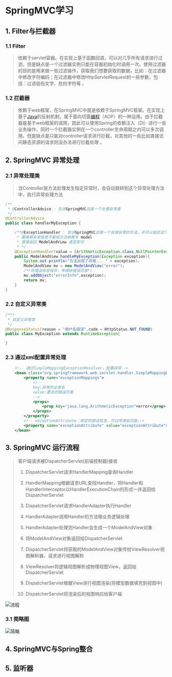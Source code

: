 # SpringMVC学习

## 1. Filter与拦截器

### 1.1 Filter

>  依赖于servlet容器。在实现上基于函数回调，可以对几乎所有请求进行过滤，但是缺点是一个过滤器实例只能在容器初始化时调用一次。使用过滤器的目的是用来做一些过滤操作，获取我们想要获取的数据，比如：在过滤器中修改字符编码；在过滤器中修改HttpServletRequest的一些参数，包括：过滤低俗文字、危险字符等 。

### 1.2 拦截器

>  依赖于web框架，在SpringMVC中就是依赖于SpringMVC框架。在实现上基于[Java](http://www.07net01.com/tags-Java-0.html)的反射机制，属于面向切面[编程](http://www.07net01.com/)（AOP）的一种运用。由于拦截器是基于web框架的调用，因此可以使用Spring的依赖注入（DI）进行一些业务操作，同时一个拦截器实例在一个controller生命周期之内可以多次调用。但是缺点是只能对controller请求进行拦截，对其他的一些比如直接访问静态资源的请求则没办法进行拦截处理 。

## 2. SpringMVC 异常处理

### 2.1 异常处理类

> 当Controller层方法处理发生指定异常时，会自动跳转到这个异常处理方法中，执行异常处理方法

```java
/**
 * @ControllerAdvice : 告诉SpringMVC这是一个处理异常类
 */
@ControllerAdvice
public class handlerMyException {

    /**@ExceptionHandler : 告诉SpringMVC这是一个处理异常的方法，并可以指定这个方法可以处理哪些异常
     * 要携带异常信息不能给方法参数写 model
     * 直接返回 ModelAndView 类型即可
     * */
    @ExceptionHandler(value = {ArithmeticException.class,NullPointerException.class})
    public ModelAndView handleMyException(Exception exception){
        System.out.println("方法出现了异常... " + exception);
        ModelAndView mv = new ModelAndView("error");
        /**将错误信息保存，传递给错误页面*/
        mv.addObject("errorInfo",exception);
        return mv;
    }
}
```

### 2.2 自定义异常类

> 

```java
/***
 * 自定义异常类
 */
@ResponseStatus(reason = "用户名错误",code = HttpStatus.NOT_FOUND)
public class MyException extends RuntimeException{

}
```

### 2.3 通过xml配置异常处理

```xml
    <!-- 通过SimpleMappingExceptionResolver，配置异常-->
    <bean class="org.springframework.web.servlet.handler.SimpleMappingExceptionResolver">
        <property name="exceptionMappings">
            <!--
            key:异常的全类名
            value:要去的错误页面
            -->
            <props>
                <prop key="java.lang.ArithmeticException">error</prop>
            </props>
        </property>
        <!-- exceptionAttribute：绑定的错误信息，可以传递给页面-->
        <property name="exceptionAttribute" value="exceptionAttribute"></property>
    </bean>
```

## 3. SpringMVC 运行流程

> 客户端请求被DispatcherServlet(前端控制器)接收
>
> 1.  DispatcherServlet请求HandlerMapping查询Handler
>
> 2. HandlerMapping根据请求URL查找Handler，将Handler和HandlerInterceptor以HandlerExecutionChain的形式一并返回给DispatcherServlet
>
> 3. DispatcherServlet请求HandlerAdapter执行Handler
>
> 4. HandlerAdapter调用Handler的方法做业务逻辑处理
>
> 5. HandlerAdapter处理完Handler会生成一个ModelAndView对象
>
> 6. 将ModelAndView对象返回给DispatcherServlet
>
> 7. DispatcherServlet将获取的ModelAndView对象传给ViewResolver视图解析器，请求进行视图解析
>
> 8. ViewResolver将逻辑视图解析成物理视图View，返回给DispatcherServlet
>
> 9. DispatcherServlet根据View进行视图渲染(将模型数据填充到视图中)
>
> 10. DispatcherServlet将渲染后的视图响应给客户端

![流程](C:\Users\Administrator\Desktop\笔记\SpringMVC\images\流程.jpg)

### 3.1 简略图

![简略](C:\Users\Administrator\Desktop\笔记\SpringMVC\images\简略.jpg)

## 4. SpringMVC与Spring整合

## 5. 监听器

